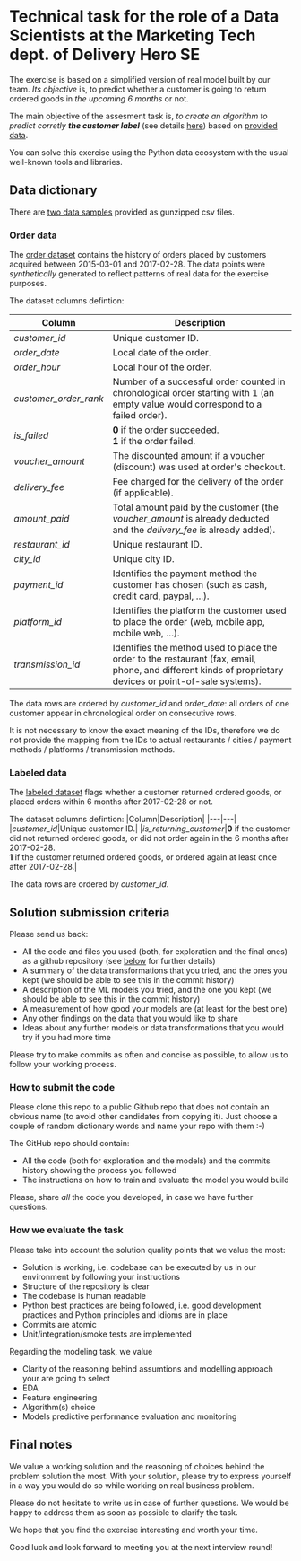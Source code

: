 # Technical task for the role of a Data Scientists at the Marketing Tech dept. of Delivery Hero SE

The exercise is based on a simplified version of real model built by our team. *Its objective* is, to predict whether a customer is going to return ordered goods in *the upcoming 6 months* or not.

The main objective of the assesment task is, *to create an algorithm to predict corretly **the customer label*** (see details [here](#Labeled-data)) based on [provided data](#Data-dictionary).

You can solve this exercise using the Python data ecosystem with the usual well-known tools and libraries.

## Data dictionary

There are [two data samples](./data/) provided as gunzipped csv files.

### Order data

The [order dataset](./data/machine_learning_challenge_order_data.csv.gz) contains the history of orders placed by customers acquired between 2015-03-01 and 2017-02-28. The data points were *synthetically* generated to reflect patterns of real data for the exercise purposes.

The dataset columns defintion:

|Column|Description|
|---|---|
|*customer_id*|Unique customer ID.|
|*order_date*|Local date of the order.|
|*order_hour*|Local hour of the order.|
|*customer_order_rank*|Number of a successful order counted in chronological order starting with 1 (an empty value would correspond to a failed order).|
|*is_failed*|**0** if the order succeeded.<br>**1** if the order failed.|
|*voucher_amount*|The discounted amount if a voucher (discount) was used at order's checkout.|
|*delivery_fee*|Fee charged for the delivery of the order (if applicable).|
|*amount_paid*|Total amount paid by the customer (the *voucher_amount* is already deducted and the *delivery_fee* is already added).|
|*restaurant_id*|Unique restaurant ID.|
|*city_id*|Unique city ID.|
|*payment_id*|Identifies the payment method the customer has chosen (such as cash, credit card, paypal, ...).|
|*platform_id*|Identifies the platform the customer used to place the order (web, mobile app, mobile web, …).|
|*transmission_id*|Identifies the method used to place the order to the restaurant (fax, email, phone, and different kinds of proprietary devices or point-of-sale systems).|

The data rows are ordered by *customer_id* and *order_date*: all orders of one customer appear in chronological order on consecutive rows.

It is not necessary to know the exact meaning of the IDs, therefore we do not provide the mapping from the IDs to actual restaurants / cities / payment methods / platforms / transmission methods.

### Labeled data

The [labeled dataset](./data/machine_learning_challenge_labeled_data.csv.gz) flags whether a customer returned ordered goods, or placed orders within 6 months after 2017-02-28 or not.

The dataset columns defintion:
|Column|Description|
|---|---|
|*customer_id*|Unique customer ID.|
|*is_returning_customer*|**0** if the customer did not returned ordered goods, or did not order again in the 6 months after 2017-02-28.<br>**1** if the customer returned ordered goods, or ordered again at least once after 2017-02-28.|

The data rows are ordered by *customer_id*.

## Solution submission criteria

Please send us back:

 - All the code and files you used (both, for exploration and the final ones) as a github repository (see [below](#How-to-submit-the-code) for further details)
 - A summary of the data transformations that you tried, and the ones you kept (we should be able to see this in the commit history)
 - A description of the ML models you tried, and the one you kept (we should be able to see this in the commit history)
 - A measurement of how good your models are (at least for the best one)
 - Any other findings on the data that you would like to share
 - Ideas about any further models or data transformations that you would try if you had more time

Please try to make commits as often and concise as possible, to allow us to follow your working process.

### How to submit the code

Please clone this repo to a public Github repo that does not contain an obvious name (to avoid other candidates from copying it). Just choose a couple of random dictionary words and name your repo with them :-)

The GitHub repo should contain:
 - All the code (both for exploration and the models) and the commits history showing the process you followed
 - The instructions on how to train and evaluate the model you would build

Please, share *all* the code you developed, in case we have further questions.

### How we evaluate the task

Please take into account the solution quality points that we value the most:

 - Solution is working, i.e. codebase can be executed by us in our environment by following your instructions
 - Structure of the repository is clear
 - The codebase is human readable
 - Python best practices are being followed, i.e. good development practices and Python principles and idioms are in place
 - Commits are atomic
 - Unit/integration/smoke tests are implemented

Regarding the modeling task, we value

 - Clarity of the reasoning behind assumtions and modelling approach your are going to select
 - EDA
 - Feature engineering
 - Algorithm(s) choice
 - Models predictive performance evaluation and monitoring

## Final notes

We value a working solution and the reasoning of choices behind the problem solution the most. With your solution, please try to express yourself in a way you would do so while working on real business problem.

Please do not hesitate to write us in case of further questions. We would be happy to address them as soon as possible to clarify the task.

We hope that you find the exercise interesting and worth your time.

Good luck and look forward to meeting you at the next interview round!
